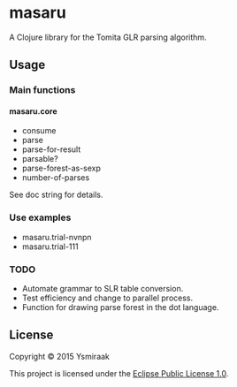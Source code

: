 # masaru

A Clojure library for the Tomita GLR parsing algorithm.

## Usage

### Main functions ###

#### masaru.core ####

* consume
* parse
* parse-for-result
* parsable?
* parse-forest-as-sexp
* number-of-parses

See doc string for details.

### Use examples ###

* masaru.trial-nvnpn
* masaru.trial-111

### TODO ###

* Automate grammar to SLR table conversion.
* Test efficiency and change to parallel process.
* Function for drawing parse forest in the dot language.

## License

Copyright &copy; 2015 Ysmiraak

This project is licensed under the [Eclipse Public License 1.0][license].

[license]: http://www.eclipse.org/legal/epl-v10.html
